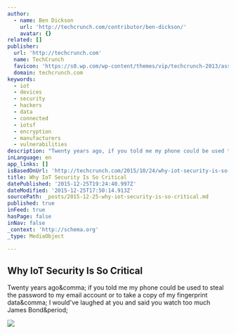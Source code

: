 ```yaml
---
author:
  - name: Ben Dickson
    url: 'http://techcrunch.com/contributor/ben-dickson/'
    avatar: {}
related: []
publisher:
  url: 'http://techcrunch.com'
  name: TechCrunch
  favicon: 'https://s0.wp.com/wp-content/themes/vip/techcrunch-2013/assets/images/favicon.ico'
  domain: techcrunch.com
keywords:
  - iot
  - devices
  - security
  - hackers
  - data
  - connected
  - iotsf
  - encryption
  - manufacturers
  - vulnerabilities
description: "Twenty years ago, if you told me my phone could be used to steal the password to my email account or to take a copy of my fingerprint data, I would've laughed at you and said you watch too much James Bond."
inLanguage: en
app_links: []
isBasedOnUrl: 'http://techcrunch.com/2015/10/24/why-iot-security-is-so-critical/#.gsamgcz:7i89'
title: Why IoT Security Is So Critical
datePublished: '2015-12-25T19:24:40.997Z'
dateModified: '2015-12-25T17:50:14.913Z'
sourcePath: _posts/2015-12-25-why-iot-security-is-so-critical.md
published: true
inFeed: true
hasPage: false
inNav: false
_context: 'http://schema.org'
_type: MediaObject

---
```

<article style=""><h1>Why IoT Security Is So Critical</h1><p>Twenty years ago&amp;comma; if you told me my phone could be used to steal the password to my email account or to take a copy of my fingerprint data&amp;comma; I would've laughed at you and said you watch too much James Bond&amp;period;</p><img src="https://tctechcrunch2011.files.wordpress.com/2015/10/smarthomesecurity-e1445623963123.jpg?w=764&amp;h=400&amp;crop=1" /></article>